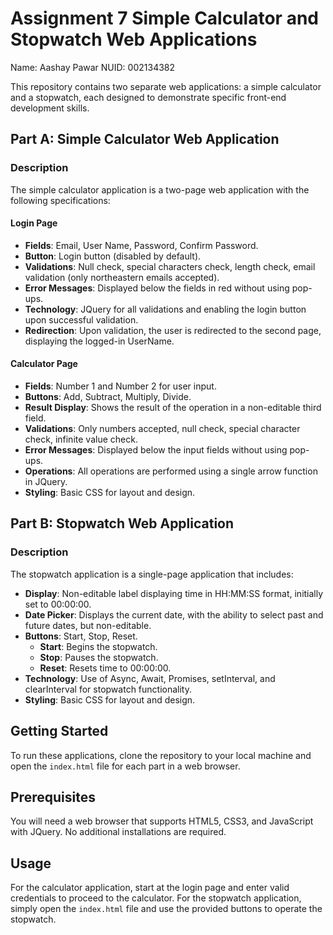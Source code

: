 # Assignment 7 Simple Calculator and Stopwatch Web Applications

Name: Aashay Pawar
NUID: 002134382

This repository contains two separate web applications: a simple calculator and a stopwatch, each designed to demonstrate specific front-end development skills.

## Part A: Simple Calculator Web Application

### Description

The simple calculator application is a two-page web application with the following specifications:

#### Login Page

- **Fields**: Email, User Name, Password, Confirm Password.
- **Button**: Login button (disabled by default).
- **Validations**: Null check, special characters check, length check, email validation (only northeastern emails accepted).
- **Error Messages**: Displayed below the fields in red without using pop-ups.
- **Technology**: JQuery for all validations and enabling the login button upon successful validation.
- **Redirection**: Upon validation, the user is redirected to the second page, displaying the logged-in UserName.

#### Calculator Page

- **Fields**: Number 1 and Number 2 for user input.
- **Buttons**: Add, Subtract, Multiply, Divide.
- **Result Display**: Shows the result of the operation in a non-editable third field.
- **Validations**: Only numbers accepted, null check, special character check, infinite value check.
- **Error Messages**: Displayed below the input fields without using pop-ups.
- **Operations**: All operations are performed using a single arrow function in JQuery.
- **Styling**: Basic CSS for layout and design.

## Part B: Stopwatch Web Application

### Description

The stopwatch application is a single-page application that includes:

- **Display**: Non-editable label displaying time in HH:MM:SS format, initially set to 00:00:00.
- **Date Picker**: Displays the current date, with the ability to select past and future dates, but non-editable.
- **Buttons**: Start, Stop, Reset.
  - **Start**: Begins the stopwatch.
  - **Stop**: Pauses the stopwatch.
  - **Reset**: Resets time to 00:00:00.
- **Technology**: Use of Async, Await, Promises, setInterval, and clearInterval for stopwatch functionality.
- **Styling**: Basic CSS for layout and design.

## Getting Started

To run these applications, clone the repository to your local machine and open the `index.html` file for each part in a web browser.

## Prerequisites

You will need a web browser that supports HTML5, CSS3, and JavaScript with JQuery. No additional installations are required.

## Usage

For the calculator application, start at the login page and enter valid credentials to proceed to the calculator. For the stopwatch application, simply open the `index.html` file and use the provided buttons to operate the stopwatch.
